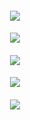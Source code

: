 <h4 align="center">  

  ![](https://komarev.com/ghpvc/?username=Iovefool&color=grey&style=flat-square&label=˚ʚ♡ɞ˚&abbreviated=true)
</h4>
</p>

<h4 align="center">
  
![](https://files.catbox.moe/83taku.png)
</h4> 
<h4 align="center">

![](https://files.catbox.moe/p2cx08.png)

<h4 align="center">
  
![](https://files.catbox.moe/lo099u.png)
</h4>
</p>

<h4 align="center">
  
![](https://files.catbox.moe/83taku.png)
</h4> 
<h4 align="center">
